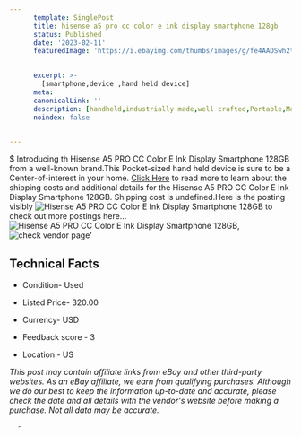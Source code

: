 ```yaml
---
      template: SinglePost
      title: hisense a5 pro cc color e ink display smartphone 128gb
      status: Published
      date: '2023-02-11'
      featuredImage: 'https://i.ebayimg.com/thumbs/images/g/fe4AAOSwh2tjtWLW/s-l225.jpg'
       

      excerpt: >-
        [smartphone,device ,hand held device]
      meta:
      canonicalLink: ''
      description: [handheld,industrially made,well crafted,Portable,Mobile,Compact,Convenient,Lightweight,Maneuverable,Man-portable,Miniature,Carriable,Hand-held,Light,Holdable,Transportable,Mobile device,Pocket-sized,On-the-go,Wireless,Cordless,Compact size,Convenient size, smartphone,device ,hand held device]
      noindex: false
      

---
```

$
      Introducing th Hisense A5 PRO CC Color E Ink Display Smartphone 128GB from a well-known brand.This Pocket-sized hand held device is sure to be a Center-of-interest in your home. [Click Here](https://www.ebay.com/itm/155387338351?hash=item242dce9e6f%3Ag%3Afe4AAOSwh2tjtWLW&amdata=enc%3AAQAHAAAA4NLDcZ2orXjY4LOarcvJVOcE1r10r9NoiBz1Tu4cow8C5dyf7H3p%2B4O2Bf9tJITJzV%2FZSwJQhxbBJyCXy52me5R5uAh8PjIseRRE2iNIsKce%2B72lz5AjdQP5T6wlPNHBxXaH28lvGjB3Q%2BhGTIuB37us48MiRd%2FnkTgkjHwp6iCgkmJ8h9Eq4%2Bm85wWr34ej%2BqCnRaZu9V1AhRdHV6yIaVAyAm3qzcp0vti0Zh2TdUW%2BovE1CsVb5Lpq8zfnemHEK01xhKN2Vhum8%2BtMRBnMBYbdqsoOx24SPUA0%2F%2BSoacOQ&mkevt=1&mkcid=1&mkrid=711-53200-19255-0&campid=%253CePNCampaignId%253E&customid=%253CreferenceId%253E&toolid=10049) to read more to learn about the shipping costs and additional details for the Hisense A5 PRO CC Color E Ink Display Smartphone 128GB. Shipping cost is undefined.Here is the posting visibly ![Hisense A5 PRO CC Color E Ink Display Smartphone 128GB](https://i.ebayimg.com/thumbs/images/g/fe4AAOSwh2tjtWLW/s-l225.jpg) to check out more postings here... ![Hisense A5 PRO CC Color E Ink Display Smartphone 128GB](https://i.ebayimg.com/images/g/fe4AAOSwh2tjtWLW/s-l1600.jpg), ![check vendor page](https://origin-galleryplus.ebayimg.com/ws/web/155387338351_2_0_1/225x225.jpg,https://origin-galleryplus.ebayimg.com/ws/web/155387338351_3_0_1/225x225.jpg,https://origin-galleryplus.ebayimg.com/ws/web/155387338351_4_0_1/225x225.jpg,https://origin-galleryplus.ebayimg.com/ws/web/155387338351_5_0_1/225x225.jpg,https://origin-galleryplus.ebayimg.com/ws/web/155387338351_6_0_1/225x225.jpg,https://origin-galleryplus.ebayimg.com/ws/web/155387338351_7_0_1/225x225.jpg)'

      

 ## Technical Facts 



     
      

 - Condition- Used 


      

 - Listed Price- 320.00 


      

 - Currency- USD 


      

 - Feedback score - 3 


      

 - Location - US 


      
      

 *_This post may contain affiliate links from eBay and other third-party websites. As an eBay affiliate, we earn from qualifying purchases. Although we do our best to keep the information up-to-date and accurate, please check the date and all details with the vendor's website before making a purchase. Not all data may be accurate._*




      -
